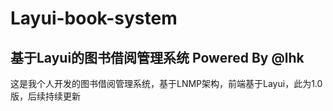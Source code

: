 # Layui-book-system
## 基于Layui的图书借阅管理系统 Powered By @lhk
这是我个人开发的图书借阅管理系统，基于LNMP架构，前端基于Layui，此为1.0版，后续持续更新
